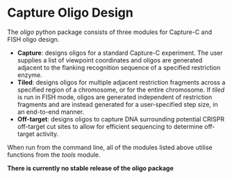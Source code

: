 Capture Oligo Design
====================

The *oligo* python package consists of three modules for Capture-C and FISH oligo design.

* **Capture**: designs oligos for a standard Capture-C experiment. The user supplies a list of viewpoint coordinates and oligos are generated adjacent to the flanking recognition sequence of a specified restriction enzyme.
* **Tiled**: designs oligos for multiple adjacent restriction fragments across a specified region of a chromosome, or for the entire chromosome. If *tiled* is run in FISH mode, oligos are generated independent of restriction fragments and
  are instead generated for a user-specified step size, in an end-to-end manner.
* **Off-target**: designs oligos to capture DNA surrounding potential CRISPR off-target cut sites to allow for efficient sequencing to determine off-target activity.

When run from the command line, all of the modules listed above utilise functions from the *tools* module.

**There is currently no stable release of the oligo package**
